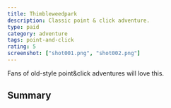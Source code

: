 ```yaml
---
title: Thimbleweedpark
description: Classic point & click adventure.
type: paid
category: adventure
tags: point-and-click
rating: 5
screenshot: ["shot001.png", "shot002.png"]
---
```


Fans of old-style point&click adventures will love this.

## Summary
